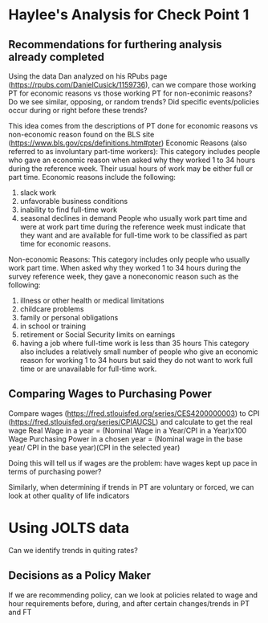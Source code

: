 # Haylee's Analysis for Check Point 1
## Recommendations for furthering analysis already completed
Using the data Dan analyzed on his RPubs page (https://rpubs.com/DanielCusick/1159736), can we compare those working PT for economic reasons vs those working PT for non-econimic reasons? Do we see similar, opposing, or random trends? Did specific events/policies occur during or right before these trends?

This idea comes from the descriptions of PT done for economic reasons vs non-economic reason found on the BLS site (https://www.bls.gov/cps/definitions.htm#pter)
Economic Reasons (also referred to as involuntary part-time workers): This category includes people who gave an economic reason when asked why they worked 1 to 34 hours during the reference week. Their usual hours of work may be either full or part time. Economic reasons include the following:
1. slack work
2. unfavorable business conditions
3. inability to find full-time work
4. seasonal declines in demand
People who usually work part time and were at work part time during the reference week must indicate that they want and are available for full-time work to be classified as part time for economic reasons.

Non-economic Reasons: This category includes only people who usually work part time. When asked why they worked 1 to 34 hours during the survey reference week, they gave a noneconomic reason such as the following:
1. illness or other health or medical limitations
2. childcare problems
3. family or personal obligations
4. in school or training
5. retirement or Social Security limits on earnings
6. having a job where full-time work is less than 35 hours
This category also includes a relatively small number of people who give an economic reason for working 1 to 34 hours but said they do not want to work full time or are unavailable for full-time work.

## Comparing Wages to Purchasing Power
Compare wages (https://fred.stlouisfed.org/series/CES4200000003) to CPI (https://fred.stlouisfed.org/series/CPIAUCSL) and calculate to get the real wage 
Real Wage in a year = (Nominal Wage in a Year/CPI in a Year)x100
Wage Purchasing Power in a chosen year = (Nominal wage in the base year/ CPI in the base year)(CPI in the selected year)

Doing this will tell us if wages are the problem: have wages kept up pace in terms of purchasing power?

Similarly, when determining if trends in PT are voluntary or forced, we can look at other quality of life indicators

# Using JOLTS data
Can we identify trends in quiting rates?

## Decisions as a Policy Maker
If we are recommending policy, can we look at policies related to wage and hour requirements before, during, and after certain changes/trends in PT and FT 
